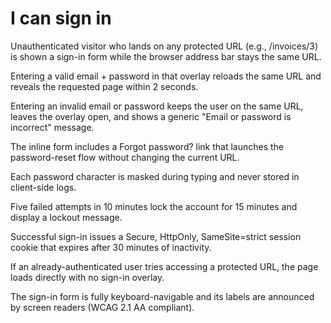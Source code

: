 # I can sign in

Unauthenticated visitor who lands on any protected URL (e.g., /invoices/3) is shown a sign-in form while the browser address bar stays the same URL.

Entering a valid email + password in that overlay reloads the same URL and reveals the requested page within 2 seconds.

Entering an invalid email or password keeps the user on the same URL, leaves the overlay open, and shows a generic "Email or password is incorrect" message.

The inline form includes a Forgot password? link that launches the password-reset flow without changing the current URL.

Each password character is masked during typing and never stored in client-side logs.

Five failed attempts in 10 minutes lock the account for 15 minutes and display a lockout message.

Successful sign-in issues a Secure, HttpOnly, SameSite=strict session cookie that expires after 30 minutes of inactivity.

If an already-authenticated user tries accessing a protected URL, the page loads directly with no sign-in overlay.

The sign-in form is fully keyboard-navigable and its labels are announced by screen readers (WCAG 2.1 AA compliant).
